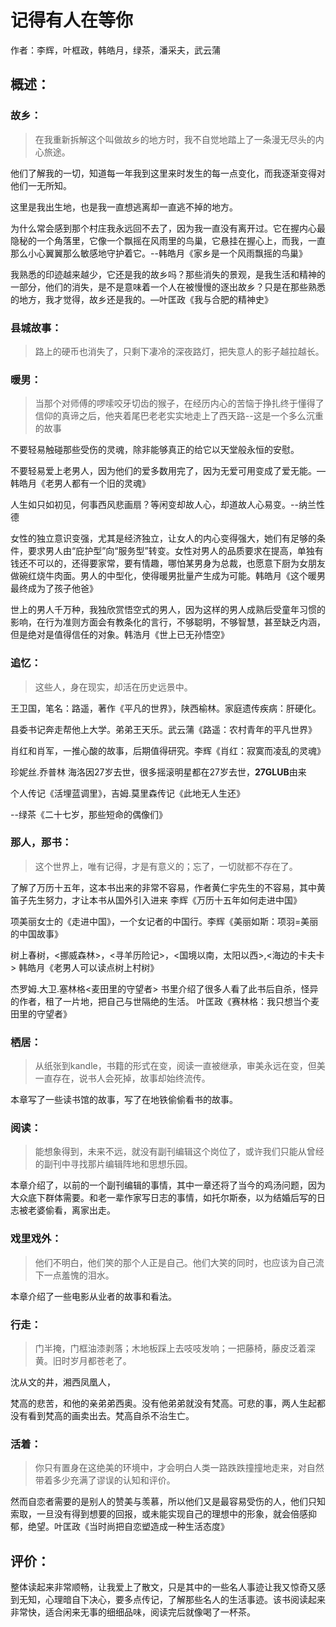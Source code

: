 # 记得有人在等你

作者：李辉，叶框政，韩皓月，绿茶，潘采夫，武云蒲

## 概述：

### 故乡：

> 在我重新拆解这个叫做故乡的地方时，我不自觉地踏上了一条漫无尽头的内心旅途。

他们了解我的一切，知道每一年我到这里来时发生的每一点变化，而我逐渐变得对他们一无所知。

这里是我出生地，也是我一直想逃离却一直逃不掉的地方。

为什么常会感到那个村庄我永远回不去了，因为我一直没有离开过。它在握内心最隐秘的一个角落里，它像一个飘摇在风雨里的鸟巢，它悬挂在握心上，而我，一直那么小心翼翼那么敏感地守护着它。--韩皓月《家乡是一个风雨飘摇的鸟巢》

我熟悉的印迹越来越少，它还是我的故乡吗？那些消失的景观，是我生活和精神的一部分，他们的消失，是不是意味着一个人在被慢慢的逐出故乡？只是在那些熟悉的地方，我才觉得，故乡还是我的。—叶匡政《我与合肥的精神史》

### 县城故事：
> 路上的硬币也消失了，只剩下凄冷的深夜路灯，把失意人的影子越拉越长。

### 暖男：
> 当那个对师傅的啰嗦咬牙切齿的猴子，在经历内心的苦恼于挣扎终于懂得了信仰的真谛之后，他夹着尾巴老老实实地走上了西天路--这是一个多么沉重的故事

不要轻易触碰那些受伤的灵魂，除非能够真正的给它以天堂般永恒的安慰。

不要轻易爱上老男人，因为他们的爱多数用完了，因为无爱可用变成了爱无能。—韩皓月《老男人都有一个旧的灵魂》

人生如只如初见，何事西风悲画扇？等闲变却故人心，却道故人心易变。--纳兰性德

女性的独立意识变强，尤其是经济独立，让女人的内心变得强大，她们有足够的条件，要求男人由“庇护型”向“服务型”转变。女性对男人的品质要求在提高，单独有钱还不可以的，还得要家常，要有情趣，哪怕某男身为总裁，也愿意下厨为女朋友做碗红烧牛肉面。男人的中型化，使得暖男批量产生成为可能。韩皓月《这个暖男最终成为了孩子他爸》

世上的男人千万种，我独欣赏悟空式的男人，因为这样的男人成熟后受童年习惯的影响，在行为准则方面会有教条化的言行，不够聪明，不够智慧，甚至缺乏内涵，但是绝对是值得信任的对象。韩浩月《世上已无孙悟空》

### 追忆：

> 这些人，身在现实，却活在历史远景中。



王卫国，笔名：路遥，著作《平凡的世界》，陕西榆林。家庭遗传疾病：肝硬化。

县委书记奔走帮他上大学。弟弟王天乐。武云蒲《路遥：农村青年的平凡世界》

肖红和肖军，一推心酸的故事，后期值得研究。李辉《肖红：寂寞而凌乱的灵魂》

珍妮丝.乔普林 海洛因27岁去世，很多摇滚明星都在27岁去世，**27GLUB**由来 

个人传记《活埋蓝调里》，吉姆.莫里森传记《此地无人生还》

  --绿茶《二十七岁，那些短命的偶像们》

### 那人，那书：

> 这个世界上，唯有记得，才是有意义的；忘了，一切就都不存在了。

了解了万历十五年，这本书出来的非常不容易，作者黄仁宇先生的不容易，其中黄笛子先生努力，才让本书从国外引入进来 李辉《万历十五年如何走进中国》

项美丽女士的《走进中国》，一个女记者的中国行。李辉《美丽如斯：项羽=美丽的中国故事》

树上春树，<挪威森林>，<寻羊历险记>，<国境以南，太阳以西>,<海边的卡夫卡> 韩皓月《老男人可以读点树上村树》

杰罗姆.大卫.塞林格<麦田里的守望者> 书里介绍了很多人看了此书后自杀，怪异的作者，租了一片地，把自己与世隔绝的生活。   叶匡政《赛林格：我只想当个麦田里的守望者》

### 栖居：

> 从纸张到kandle，书籍的形式在变，阅读一直被继承，审美永远在变，但美一直存在，说书人会死掉，故事却始终流传。

本章写了一些读书馆的故事，写了在地铁偷偷看书的故事。

### 阅读：

> 能想象得到，未来不远，就没有副刊编辑这个岗位了，或许我们只能从曾经的副刊中寻找那片编辑阵地和思想乐园。

本章介绍了，以前的一个副刊编辑的事情，其中一章还将了当今的鸡汤问题，因为大众底下群体需要。和老一辈作家写日志的事情，如托尔斯泰，以为结婚后写的日志被老婆偷看，离家出走。

### 戏里戏外：

> 他们不明白，他们笑的那个人正是自己。他们大笑的同时，也应该为自己流下一点羞愧的泪水。

本章介绍了一些电影从业者的故事和看法。

### 行走：

> 门半掩，门框油漆剥落；木地板踩上去吱吱发响；一把藤椅，藤皮泛着深黄。旧时岁月都苍老了。

沈从文的井，湘西凤凰人，

梵高的悲苦，和他的亲弟弟西奥。没有他弟弟就没有梵高。可悲的事，两人生起都没有看到梵高的画卖出去。梵高自杀不治生亡。

### 活着：

> 你只有置身在这绝美的环境中，才会明白人类一路跌跌撞撞地走来，对自然带着多少充满了谬误的认知和评价。

然而自恋者需要的是别人的赞美与羡慕，所以他们又是最容易受伤的人，他们只知索取，一旦没有得到想要的回报，或未能实现自己的理想中的形象，就会倍感抑郁，绝望。叶匡政《当时尚把自恋塑造成一种生活态度》

## 评价：

整体读起来非常顺畅，让我爱上了散文，只是其中的一些名人事迹让我又惊奇又感到无知，心理暗自下决心，要多点传记，了解那些名人的生活事迹。该书阅读起来非常快，适合闲来无事的细细品味，阅读完后就像喝了一杯茶。
